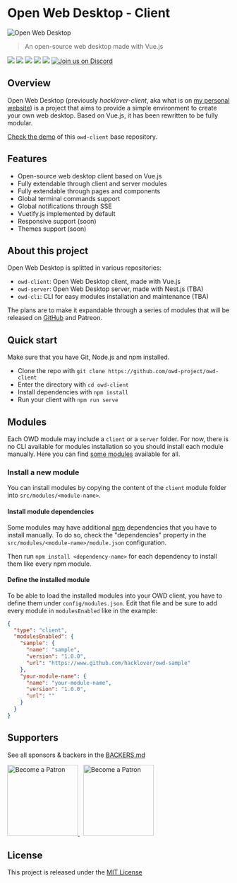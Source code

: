 # Open Web Desktop - Client

<p>
    <img src="https://i.imgur.com/Wu1wSQo.png" alt="Open Web Desktop" />
</p>

> An open-source web desktop made with Vue.js

<p>
    <a href="https://github.com/owdproject/owd-client/blob/master/LICENSE"><img src="https://img.shields.io/badge/license-MIT-green.svg" /></a>
    <a href="https://github.com/owdproject/owd-client"><img src="https://img.shields.io/codacy/grade/f32d37e5b57e407f8e09fe3111731f55/master" /></a>
    <a href="https://github.com/owdproject/owd-client"><img src="https://img.shields.io/github/release/owdproject/owd-client.svg?maxAge=2592000" /></a>
    <a href="https://github.com/owdproject/owd-client"><img src="https://img.shields.io/badge/owd-client-3A9CB6" /></a>
    <a href="https://github.com/topics/owd-modules"><img src="https://img.shields.io/badge/owd-modules-888" /></a>
    <a href="https://hacklover.net/discord"><img src="https://img.shields.io/discord/520023979595923476.svg?label=&logo=discord&logoColor=ffffff&color=7389D8&labelColor=6A7EC2" alt="Join us on Discord" /></a>
</p>

## Overview
Open Web Desktop (previously *hacklover-client*, aka what is on [my personal website](https://hacklover.net))
is a project that aims to provide a simple environment to create your own web desktop.
Based on Vue.js, it has been rewritten to be fully modular.

[Check the demo](https://owd-client.netlify.app) of this `owd-client` base repository. 

## Features
- Open-source web desktop client based on Vue.js
- Fully extendable through client and server modules
- Fully extendable through pages and components
- Global terminal commands support
- Global notifications through SSE
- Vuetify.js implemented by default
- Responsive support (soon)
- Themes support (soon)

## About this project
Open Web Desktop is splitted in various repositories:
- `owd-client`: Open Web Desktop client, made with Vue.js
- `owd-server`: Open Web Desktop server, made with Nest.js (TBA)
- `owd-cli`: CLI for easy modules installation and maintenance (TBA)

The plans are to make it expandable through a series of modules
that will be released on [GitHub](https://github.com/topics/owd-modules) and Patreon.

## Quick start
Make sure that you have Git, Node.js and npm installed.

- Clone the repo with `git clone https://github.com/owd-project/owd-client`
- Enter the directory with `cd owd-client`
- Install dependencies with `npm install`
- Run your client with `npm run serve`

## Modules
Each OWD module may include a `client` or a `server`
folder. For now, there is no CLI available for modules installation so you should install each module manually.
Here you can find [some modules](https://github.com/topics/owd-modules) available for all.

### Install a new module
You can install modules by copying the content of the `client` module folder into
`src/modules/<module-name>`.

#### Install module dependencies
Some modules may have additional [npm](https://www.npmjs.com) dependencies that you have to install manually.
To do so, check the "dependencies" property in the `src/modules/<module-name>/module.json` configuration.  

Then run `npm install <dependency-name>` for each dependency to install them like every npm module.

#### Define the installed module
To be able to load the installed modules into your OWD client, you have to define them under `config/modules.json`.
Edit that file and be sure to add every module in `modulesEnabled` like in the example:

```json
{
  "type": "client",
  "modulesEnabled": {
    "sample": {
      "name": "sample",
      "version": "1.0.0",
      "url": "https://www.github.com/hacklover/owd-sample"
    },
    "your-module-name": {
      "name": "your-module-name",
      "version": "1.0.0",
      "url": ""
    }
  }
}

```

## Supporters

See all sponsors & backers in the [BACKERS.md](BACKERS.md)

<a href="https://www.patreon.com/hacklover">
    <img src="https://i.imgur.com/KODHUwR.png" width="160" alt="Become a Patron" />
</a>
&nbsp;
<a href="https://www.liberapay.com/hacklover">
    <img src="https://i.imgur.com/tGMNTUz.png" width="160" alt="Become a Patron" />
</a>

## License
This project is released under the [MIT License](LICENSE)